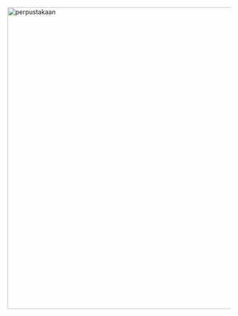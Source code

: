 <img width="683" alt="perpustakaan" src="https://github.com/BintiSholikhah/PROJECT-PERPUSTAKAAN/assets/101707862/f075f6d5-0004-44ab-bddb-58526754037c">
